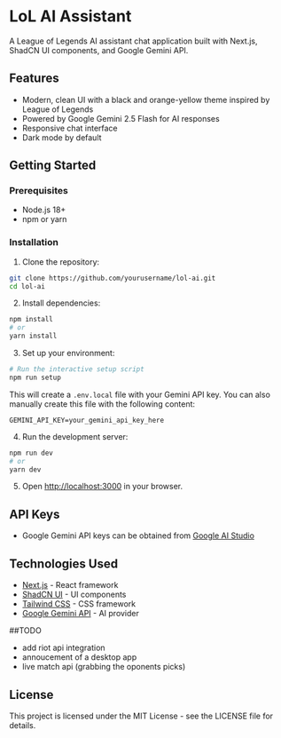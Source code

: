 # LoL AI Assistant

A League of Legends AI assistant chat application built with Next.js, ShadCN UI components, and Google Gemini API.

## Features

- Modern, clean UI with a black and orange-yellow theme inspired by League of Legends
- Powered by Google Gemini 2.5 Flash for AI responses
- Responsive chat interface
- Dark mode by default

## Getting Started

### Prerequisites

- Node.js 18+ 
- npm or yarn

### Installation

1. Clone the repository:

```bash
git clone https://github.com/yourusername/lol-ai.git
cd lol-ai
```

2. Install dependencies:

```bash
npm install
# or
yarn install
```

3. Set up your environment:

```bash
# Run the interactive setup script
npm run setup
```

This will create a `.env.local` file with your Gemini API key. You can also manually create this file with the following content:

```
GEMINI_API_KEY=your_gemini_api_key_here
```

4. Run the development server:

```bash
npm run dev
# or
yarn dev
```

5. Open [http://localhost:3000](http://localhost:3000) in your browser.

## API Keys

- Google Gemini API keys can be obtained from [Google AI Studio](https://ai.google.dev/)

## Technologies Used

- [Next.js](https://nextjs.org/) - React framework
- [ShadCN UI](https://ui.shadcn.com/) - UI components
- [Tailwind CSS](https://tailwindcss.com/) - CSS framework
- [Google Gemini API](https://ai.google.dev/) - AI provider


##TODO
- add riot api integration
- annoucement of a desktop app
- live match api (grabbing the oponents picks)

## License

This project is licensed under the MIT License - see the LICENSE file for details.



